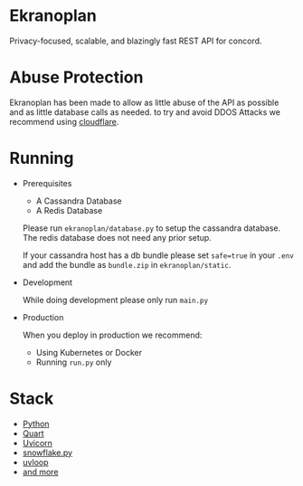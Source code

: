 # Ekranoplan
Privacy-focused, scalable, and blazingly fast REST API for concord.

# Abuse Protection
Ekranoplan has been made to allow as little abuse of the API as possible
and as little database calls as needed.
to try and avoid DDOS Attacks we recommend using [cloudflare](https://cloudflare.com).

# Running

- Prerequisites
    - A Cassandra Database
    - A Redis Database

    Please run `ekranoplan/database.py` to setup the cassandra database. The redis database does not need any prior setup.

    If your cassandra host has a db bundle please set `safe=true` in your `.env` 
    and add the bundle as `bundle.zip` in `ekranoplan/static`.

- Development
    
    While doing development please only run `main.py`

- Production
    
    When you deploy in production we recommend:
    
    - Using Kubernetes or Docker
    - Running `run.py` only

# Stack

- [Python](https://python.org)
- [Quart](https://github.com/pgjones/quart)
- [Uvicorn](https://uvicorn.org)
- [snowflake.py](https://pypi.org/project/snowflake.py)
- [uvloop](https://github.com/MagicStack/uvloop)
- [and more](https://github.com/cncrd/ekranoplan/blob/master/requirements.txt)
